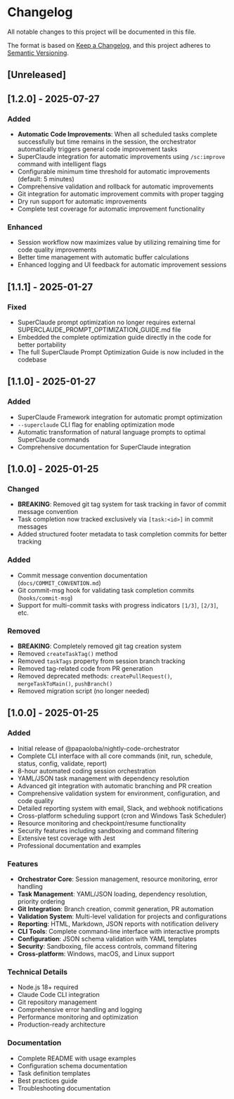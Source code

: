 # Changelog

All notable changes to this project will be documented in this file.

The format is based on [Keep a Changelog](https://keepachangelog.com/en/1.0.0/),
and this project adheres to [Semantic Versioning](https://semver.org/spec/v2.0.0.html).

## [Unreleased]

## [1.2.0] - 2025-07-27

### Added
- **Automatic Code Improvements**: When all scheduled tasks complete successfully but time remains in the session, the orchestrator automatically triggers general code improvement tasks
- SuperClaude integration for automatic improvements using `/sc:improve` command with intelligent flags
- Configurable minimum time threshold for automatic improvements (default: 5 minutes)
- Comprehensive validation and rollback for automatic improvements
- Git integration for automatic improvement commits with proper tagging
- Dry run support for automatic improvements
- Complete test coverage for automatic improvement functionality

### Enhanced
- Session workflow now maximizes value by utilizing remaining time for code quality improvements
- Better time management with automatic buffer calculations
- Enhanced logging and UI feedback for automatic improvement sessions

## [1.1.1] - 2025-01-27

### Fixed
- SuperClaude prompt optimization no longer requires external SUPERCLAUDE_PROMPT_OPTIMIZATION_GUIDE.md file
- Embedded the complete optimization guide directly in the code for better portability
- The full SuperClaude Prompt Optimization Guide is now included in the codebase

## [1.1.0] - 2025-01-27

### Added
- SuperClaude Framework integration for automatic prompt optimization
- `--superclaude` CLI flag for enabling optimization mode
- Automatic transformation of natural language prompts to optimal SuperClaude commands
- Comprehensive documentation for SuperClaude integration

## [1.0.0] - 2025-01-25

### Changed
- **BREAKING**: Removed git tag system for task tracking in favor of commit message convention
- Task completion now tracked exclusively via `[task:<id>]` in commit messages
- Added structured footer metadata to task completion commits for better tracking

### Added
- Commit message convention documentation (`docs/COMMIT_CONVENTION.md`)
- Git commit-msg hook for validating task completion commits (`hooks/commit-msg`)
- Support for multi-commit tasks with progress indicators `[1/3]`, `[2/3]`, etc.

### Removed
- **BREAKING**: Completely removed git tag creation system
- Removed `createTaskTag()` method
- Removed `taskTags` property from session branch tracking
- Removed tag-related code from PR generation
- Removed deprecated methods: `createPullRequest()`, `mergeTaskToMain()`, `pushBranch()`
- Removed migration script (no longer needed)

## [1.0.0] - 2025-01-25

### Added
- Initial release of @papaoloba/nightly-code-orchestrator
- Complete CLI interface with all core commands (init, run, schedule, status, config, validate, report)
- 8-hour automated coding session orchestration
- YAML/JSON task management with dependency resolution
- Advanced git integration with automatic branching and PR creation
- Comprehensive validation system for environment, configuration, and code quality
- Detailed reporting system with email, Slack, and webhook notifications
- Cross-platform scheduling support (cron and Windows Task Scheduler)
- Resource monitoring and checkpoint/resume functionality
- Security features including sandboxing and command filtering
- Extensive test coverage with Jest
- Professional documentation and examples

### Features
- **Orchestrator Core**: Session management, resource monitoring, error handling
- **Task Management**: YAML/JSON loading, dependency resolution, priority ordering
- **Git Integration**: Branch creation, commit generation, PR automation
- **Validation System**: Multi-level validation for projects and configurations
- **Reporting**: HTML, Markdown, JSON reports with notification delivery
- **CLI Tools**: Complete command-line interface with interactive prompts
- **Configuration**: JSON schema validation with YAML templates
- **Security**: Sandboxing, file access controls, command filtering
- **Cross-platform**: Windows, macOS, and Linux support

### Technical Details
- Node.js 18+ required
- Claude Code CLI integration
- Git repository management
- Comprehensive error handling and logging
- Performance monitoring and optimization
- Production-ready architecture

### Documentation
- Complete README with usage examples
- Configuration schema documentation
- Task definition templates
- Best practices guide
- Troubleshooting documentation